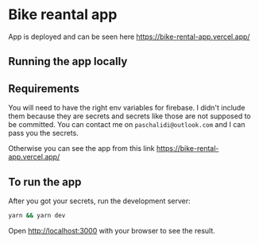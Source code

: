 # Bike reantal app

App is deployed and can be seen here https://bike-rental-app.vercel.app/

## Running the app locally

## Requirements

You will need to have the right env variables for firebase. I didn't include them because 
they are secrets and secrets like those are not supposed to be committed. 
You can contact me on `paschalidi@outlook.com` and I can pass you the secrets.

Otherwise you can see the app from this link https://bike-rental-app.vercel.app/

## To run the app

After you got your secrets, run the development server:

```bash
yarn && yarn dev
```

Open [http://localhost:3000](http://localhost:3000) with your browser to see the result.
